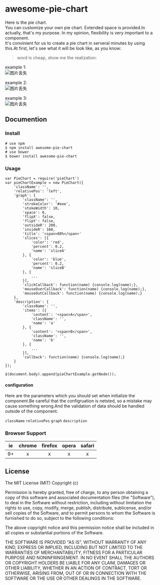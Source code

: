 # awesome-pie-chart
Here is the pie chart.<br/>
You can customize your own pie chart. Extended space is provided.In actually, that's my purpose. In my opinion, flexibility is very important to a component. <br/>
It's convinient for us to create a pie chart in serveral minutes by using this.At first, let's see what it will be look like, as you know:
> word is cheap, show me the realization:

example 1:<br/>
![图片丢失](http://cl.ly/2T0P0N3F3n37/Snip20160331_4.png)

example 2:<br/>
![图片丢失](http://cl.ly/1B0V1Q441N0v/Snip20160331_3.png)

example 3:<br/>
![图片丢失](http://cl.ly/1M3n330B2D1I/Snip20160401_7.png)

## Documention

### Install
```
# use npm
$ npm install awesome-pie-chart
# use bower
$ bower install awesome-pie-chart
```

### Usage
```
var PieChart = require('pieChart')
var pieChartExample = new PieChart({
	'className': '',
	'relativePos': 'left',
	'graph': {
		'className': '',
		'strokeColor': '#eee',
		'stokeWidth': 10,
		'space': 0,
		'flipX': false,
		'flipY': false,
		'outsideR': 200,
		'insideR': 160,
		'title': '<span>80%</span>'	
		'slices': [{
			'color': 'red',
			'percent': 0.2,
			'name': 'sliceA'	
		}, {
			'color': 'blue',
			'percent': 0.2,
			'name': 'sliceB'
		}, {
			...			
		}],
		'clickCallback': function(name) {console.log(name);},
		'mouseOverCallback': function(name) {console.log(name);},
		'mouseOutCallback': function(name) {console.log(name);}
	},
	'description': {
		'className': '',
		'items': [{
			'content': '<span>A</span>',
			'className': '',
			'name': 'a'
		}, {
			'content': '<span>B</span>',
			'className': '',
			'name': 'b'
		}, {
			...	
		}],
		'callback': function(name) {console.log(name);}
	}	
});

$(document.body).append(pieChartExample.getNode());
```

#### configuration
Here are the parameters which you should set when initialize the component.Be careful that the configruation is netsted, so a mistake may cause something wrong.And the validation of data should be handled outside of the component.

`className`
`relativePos`
`graph`
`description`

### Browser Support
|ie|chrome|firefox|opera|safari|
|:-:|:-:|:-:|:-:|:-:|
|9+|x|x|x|x|

## License
The MIT License (MIT)
Copyright (c) <year> <copyright holders>

Permission is hereby granted, free of charge, to any person obtaining a copy of this software and associated documentation files (the "Software"), to deal in the Software without restriction, including without limitation the rights to use, copy, modify, merge, publish, distribute, sublicense, and/or sell copies of the Software, and to permit persons to whom the Software is furnished to do so, subject to the following conditions:

The above copyright notice and this permission notice shall be included in all copies or substantial portions of the Software.

THE SOFTWARE IS PROVIDED "AS IS", WITHOUT WARRANTY OF ANY KIND, EXPRESS OR IMPLIED, INCLUDING BUT NOT LIMITED TO THE WARRANTIES OF MERCHANTABILITY, FITNESS FOR A PARTICULAR PURPOSE AND NONINFRINGEMENT. IN NO EVENT SHALL THE AUTHORS OR COPYRIGHT HOLDERS BE LIABLE FOR ANY CLAIM, DAMAGES OR OTHER LIABILITY, WHETHER IN AN ACTION OF CONTRACT, TORT OR OTHERWISE, ARISING FROM, OUT OF OR IN CONNECTION WITH THE SOFTWARE OR THE USE OR OTHER DEALINGS IN THE SOFTWARE.

